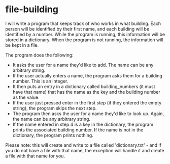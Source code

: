 # file-building

I will write a program that keeps track of who works in what building. Each person will be identified by their first name, and each building will be identified by a number. While the program is running, this information will be stored in a dictionary. When the program is not running, the information will be kept in a file.

The program does the following:

 - It asks the user for a name they'd like to add. The name can be any arbitrary string. 
 - If the user actually enters a name, the program asks them for a building number. This is an integer. 
 - It then puts an entry  in a dictionary called building_numbers (it must have that name) that has the name as the key and the building number as the value.
 - If the user just pressed enter in the first step (if they entered the empty string), the program skips the next step.
 - The program then asks the user for a name they'd like to look up. Again, the name can be any arbitrary string.
 - If the name entered in step 4 is a key in the dictionary, the program prints the associated building number. If the name is not in the dictionary, the program prints nothing.
 
Please note: this will create and write to a file called 'dictionary.txt' - and if you do not have a file with that name, the exception will handle it and create a file with that name for you.
